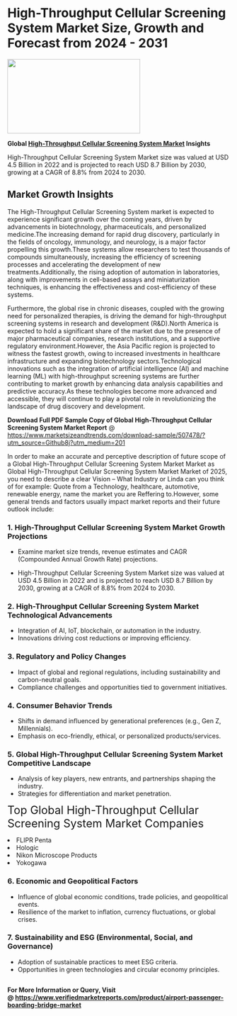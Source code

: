 <H1>High-Throughput Cellular Screening System Market Size, Growth and Forecast from 2024 - 2031</H1><img class="aligncenter size-medium wp-image-584254" src="https://thirdeyenews.in/wp-content/uploads/2024/09/Global-Market-Research-300x168.jpeg" alt="" width="300" height="168" /><p><strong>Global&nbsp;<a href="https://www.marketsizeandtrends.com/download-sample/507478/?utm_source=Github8j?utm_medium=201">High-Throughput Cellular Screening System Market</a> Insights</strong></p><p>High-Throughput Cellular Screening System Market size was valued at USD 4.5 Billion in 2022 and is projected to reach USD 8.7 Billion by 2030, growing at a CAGR of 8.8% from 2024 to 2030.</p><p><h2>Market Growth Insights</h2> <p>The High-Throughput Cellular Screening System market is expected to experience significant growth over the coming years, driven by advancements in biotechnology, pharmaceuticals, and personalized medicine.The increasing demand for rapid drug discovery, particularly in the fields of oncology, immunology, and neurology, is a major factor propelling this growth.These systems allow researchers to test thousands of compounds simultaneously, increasing the efficiency of screening processes and accelerating the development of new treatments.Additionally, the rising adoption of automation in laboratories, along with improvements in cell-based assays and miniaturization techniques, is enhancing the effectiveness and cost-efficiency of these systems.</p> <p>Furthermore, the global rise in chronic diseases, coupled with the growing need for personalized therapies, is driving the demand for high-throughput screening systems in research and development (R&D).North America is expected to hold a significant share of the market due to the presence of major pharmaceutical companies, research institutions, and a supportive regulatory environment.However, the Asia Pacific region is projected to witness the fastest growth, owing to increased investments in healthcare infrastructure and expanding biotechnology sectors.Technological innovations such as the integration of artificial intelligence (AI) and machine learning (ML) with high-throughput screening systems are further contributing to market growth by enhancing data analysis capabilities and predictive accuracy.As these technologies become more advanced and accessible, they will continue to play a pivotal role in revolutionizing the landscape of drug discovery and development.</p> <p><span class=""><strong>Download Full PDF Sample Copy of Global High-Throughput Cellular Screening System Market Report</strong> @ <a href="https://www.marketsizeandtrends.com/download-sample/507478/?utm_source=Github8j?utm_medium=201" target="_blank">https://www.marketsizeandtrends.com/download-sample/507478/?utm_source=Github8j?utm_medium=201</a></span></p><p>In order to make an accurate and perceptive description of future scope of a Global&nbsp;High-Throughput Cellular Screening System Market Market as Global&nbsp;High-Throughput Cellular Screening System Market Market of 2025, you need to describe a clear Vision &ndash; What Industry or Linda can you think of for example: Quote from a Technology, healthcare, automotive, renewable energy, name the market you are Reffering to.However, some general trends and factors usually impact market reports and their future outlook include:</p><h3>1.&nbsp;<strong>High-Throughput Cellular Screening System Market Growth Projections</strong></h3><ul><li>Examine market size trends, revenue estimates and CAGR (Compounded Annual Growth Rate) projections.</li><li><p>High-Throughput Cellular Screening System Market size was valued at USD 4.5 Billion in 2022 and is projected to reach USD 8.7 Billion by 2030, growing at a CAGR of 8.8% from 2024 to 2030.</p></li></ul><h3>2.&nbsp;<strong>High-Throughput Cellular Screening System Market Technological Advancements</strong></h3><ul><li>Integration of AI, IoT, blockchain, or automation in the industry.</li><li>Innovations driving cost reductions or improving efficiency.</li></ul><h3>3.&nbsp;<strong>Regulatory and Policy Changes</strong></h3><ul><li>Impact of global and regional regulations, including sustainability and carbon-neutral goals.</li><li>Compliance challenges and opportunities tied to government initiatives.</li></ul><h3>4.&nbsp;<strong>Consumer Behavior Trends</strong></h3><ul><li>Shifts in demand influenced by generational preferences (e.g., Gen Z, Millennials).</li><li>Emphasis on eco-friendly, ethical, or personalized products/services.</li></ul><h3>5.&nbsp;<strong>Global High-Throughput Cellular Screening System Market Competitive Landscape</strong></h3><ul><li>Analysis of key players, new entrants, and partnerships shaping the industry.</li><li>Strategies for differentiation and market penetration.</li></ul><p data-pm-slice="1 1 []"><span style="color: inherit; font-family: inherit; font-size: 25px;">Top Global High-Throughput Cellular Screening System Market Companies</span></p><div class="" data-test-id=""><p><li>FLIPR Penta</li><li> Hologic</li><li> Nikon Microscope Products</li><li> Yokogawa</li></p></div><h3>6.&nbsp;<strong>Economic and Geopolitical Factors</strong></h3><ul><li>Influence of global economic conditions, trade policies, and geopolitical events.</li><li>Resilience of the market to inflation, currency fluctuations, or global crises.</li></ul><h3>7.&nbsp;<strong>Sustainability and ESG (Environmental, Social, and Governance)</strong></h3><ul><li>Adoption of sustainable practices to meet ESG criteria.</li><li>Opportunities in green technologies and circular economy principles.</li></ul><h2><strong style="font-size: 14px;">For More Information or Query, Visit @&nbsp;</strong><a style="background-color: #ffffff; font-size: 14px;" href="https://www.marketsizeandtrends.com/report/high-throughput-cellular-screening-system-market/" target="_blank">https://www.verifiedmarketreports.com/product/airport-passenger-boarding-bridge-market</a></h2>